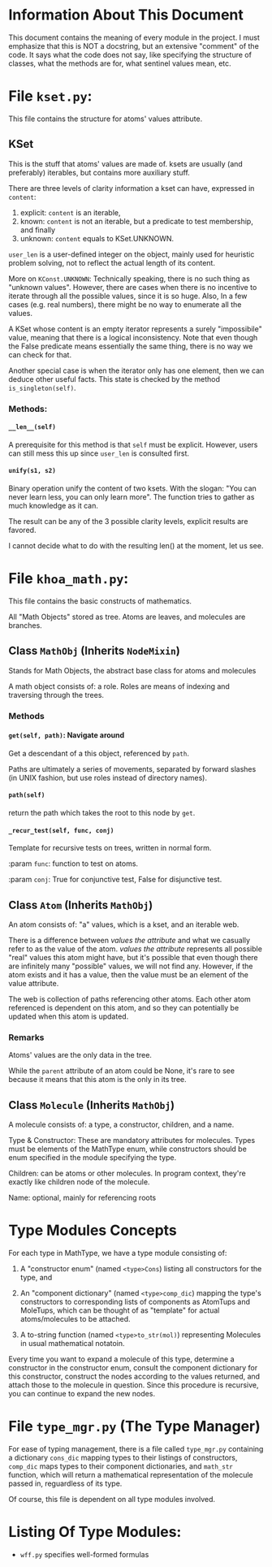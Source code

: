 # Information About This Document
This document contains the meaning of every module in the project. I must
emphasize that this is NOT a docstring, but an extensive "comment" of the code.
It says what the code does not say, like specifying the structure of classes,
what the methods are for, what sentinel values mean, etc.

# File `kset.py`:
This file contains the structure for atoms' values attribute.

## KSet
This is the stuff that atoms' values are made of. ksets are usually
(and preferably) iterables, but contains more auxiliary stuff.

There are three levels of clarity information a kset can have, expressed in `content`:
1. explicit: `content` is an iterable,
2. known: `content` is not an iterable, but a predicate to test membership, and finally
3. unknown: `content` equals to KSet.UNKNOWN.

`user_len` is a user-defined integer on the object, mainly
used for heuristic problem solving, not to reflect the actual length of
its content.

More on `KConst.UNKNOWN`: Technically speaking, there is no such thing as
"unknown values".  However, there are cases when there is no incentive to
iterate through all the possible values, since it is so huge. Also, In a few
cases (e.g. real numbers), there might be no way to enumerate all the values.

A KSet whose content is an empty iterator represents a surely "impossibile" value,
meaning that there is a logical inconsistency. Note that even though the False predicate
means essentially the same thing, there is no way we can check for that.

Another special case is when the iterator only has one element, then we can deduce
other useful facts. This state is checked by the method `is_singleton(self)`.


### Methods:
#### `__len__(self)`
A prerequisite for this method is that `self` must be explicit. However, users can
still mess this up since `user_len` is consulted first.

#### `unify(s1, s2)`
Binary operation unify the content of two ksets. With the slogan:
"You can never learn less, you can only learn more". The function tries
to gather as much knowledge as it can.

The result can be any of the 3 possible clarity levels, explicit results are favored.

I cannot decide what to do with the resulting len() at the moment, let us see.

# File `khoa_math.py`:
This file contains the basic constructs of mathematics.

All "Math Objects" stored as tree. Atoms are leaves, and
molecules are branches.

## Class `MathObj` (Inherits `NodeMixin`)
Stands for Math Objects, the abstract base class for atoms and molecules

A math object consists of: a role. Roles are means of indexing
and traversing through the trees.

### Methods
#### `get(self, path)`: Navigate around
Get a descendant of a this object, referenced by `path`.

Paths are ultimately a series of movements, separated by forward slashes
(in UNIX fashion, but use roles instead of directory names).

#### `path(self)`
return the path which takes the root to this node by `get`.

#### `_recur_test(self, func, conj)`
Template for recursive tests on trees, written in normal form.

:param `func`: function to test on atoms.

:param `conj`: True for conjunctive test, False for disjunctive test.

## Class `Atom` (Inherits `MathObj`)
An atom consists of: "a" values, which is a kset, and an iterable web.

There is a difference between *values the attribute* and what we
casually refer to as the value of the atom.
*values the attribute* represents all possible "real" values this atom might have,
but it's possible that even though there are infinitely many "possible"
values, we will not find any. However, if the atom exists and it has a value,
then the value must be an element of the value attribute.

The web is collection of paths referencing other atoms. Each other atom referenced
is dependent on this atom, and so they can potentially be updated when this atom
is updated.

### Remarks
Atoms' values are the only data in the tree.

While the `parent` attribute of an atom could be None, it's rare to see
because it means that this atom is the only in its tree.

## Class `Molecule` (Inherits `MathObj`)
A molecule consists of: a type, a constructor, children, and a name.

Type & Constructor: These are mandatory attributes for molecules.
Types must be elements of the MathType enum, while constructors should be
enum specified in the module specifying the type.

Children: can be atoms or other molecules. In program context, they're exactly
like children node of the molecule.

Name: optional, mainly for referencing roots

# Type Modules Concepts
For each type in MathType, we have a type module consisting of:

1. A "constructor enum" (named `<type>Cons`) listing all constructors for the
   type, and

2. An "component dictionary" (named `<type>comp_dic`) mapping the type's
   constructors to corresponding lists of components as AtomTups and MoleTups,
   which can be thought of as "template" for actual atoms/molecules to be
   attached.

3. A to-string function (named `<type>to_str(mol)`) representing Molecules in
   usual mathematical notatoin.

Every time you want to expand a molecule of this type, determine a constructor
in the constructor enum, consult the component dictionary for this constructor,
construct the nodes according to the values returned, and attach those to the
molecule in question. Since this procedure is recursive, you can continue to
expand the new nodes.

# File `type_mgr.py` (The Type Manager)

For ease of typing management, there is a file called `type_mgr.py` containing
a dictionary `cons_dic` mapping types to their listings of constructors,
`comp_dic` maps types to their component dictionaries, and `math_str` function,
which will return a mathematical representation of the molecule passed in,
reguardless of its type.

Of course, this file is dependent on all type modules involved.

# Listing Of Type Modules:

* `wff.py` specifies well-formed formulas
